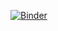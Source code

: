 [![Binder](https://binder.pangeo.io/badge_logo.svg)](https://binder.pangeo.io/v2/gh/taylorreiter/2021-sourmash-taxonomy-hackathon/main)
